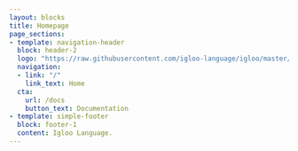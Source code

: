 ```yaml
---
layout: blocks
title: Homepage
page_sections:
- template: navigation-header
  block: header-2
  logo: "https://raw.githubusercontent.com/igloo-language/igloo/master/images/igloo_logo.png"
  navigation:
  - link: "/"
    link_text: Home
  cta:
    url: /docs
    button_text: Documentation
- template: simple-footer
  block: footer-1
  content: Igloo Language.
---
```

